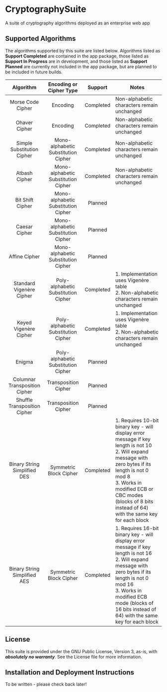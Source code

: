 # CryptographySuite
A suite of cryptography algorithms deployed as an enterprise web app

## Supported Algorithms
The algorithms supported by this suite are listed below. Algorithms listed as **Support Completed** are contained in
the app package, those listed as **Support In Progress** are in development, and those listed as **Support Planned** 
are currently not included in the app package, but are planned to be included in future builds.

|            Algorithm            |       Encoding or Cipher Type       |  Support  | Notes                                                                                                                                                                                                                                                                   |
|:-------------------------------:|:-----------------------------------:|:---------:|-------------------------------------------------------------------------------------------------------------------------------------------------------------------------------------------------------------------------------------------------------------------------|
|        Morse Code Cipher        |              Encoding               | Completed | Non-alphabetic characters remain unchanged                                                                                                                                                                                                                              |
|          Ohaver Cipher          |              Encoding               | Completed | Non-alphabetic characters remain unchanged                                                                                                                                                                                                                              |
|   Simple Substitution Cipher    | Mono-alphabetic Substitution Cipher | Completed | Non-alphabetic characters remain unchanged                                                                                                                                                                                                                              |
|          Atbash Cipher          | Mono-alphabetic Substitution Cipher | Completed | Non-alphabetic characters remain unchanged                                                                                                                                                                                                                              |
|        Bit Shift Cipher         | Mono-alphabetic Substitution Cipher |  Planned  |                                                                                                                                                                                                                                                                         |
|          Caesar Cipher          | Mono-alphabetic Substitution Cipher |  Planned  |                                                                                                                                                                                                                                                                         |
|          Affine Cipher          | Mono-alphabetic Substitution Cipher |  Planned  |                                                                                                                                                                                                                                                                         |
| Standard Vigen&egrave;re Cipher | Poly-alphabetic Substitution Cipher | Completed | 1. Implementation uses Vigen&egrave;re table<br/>2. Non-alphabetic characters remain unchanged                                                                                                                                                                          |
|  Keyed Vigen&egrave;re Cipher   | Poly-alphabetic Substitution Cipher | Completed | 1. Implementation uses Vigen&egrave;re table<br/>2. Non-alphabetic characters remain unchanged                                                                                                                                                                          |
|             Enigma              | Poly-alphabetic Substitution Cipher |  Planned  |                                                                                                                                                                                                                                                                         |
|  Columnar Transposition Cipher  |        Transposition Cipher         |  Planned  |                                                                                                                                                                                                                                                                         |
|  Shuffle Transposition Cipher   |        Transposition Cipher         |  Planned  |                                                                                                                                                                                                                                                                         |
|  Binary String Simplified DES   |       Symmetric Block Cipher        | Completed | 1. Requires 10-bit binary key - will display error message if key length is not 10<br/>2. Will expand message with zero bytes if its length is not  0 mod 8<br/>3. Works in modified ECB or CBC modes (blocks of 8 bits instead of 64) with the same key for each block |
|  Binary String Simplified AES   |       Symmetric Block Cipher        | Completed | 1. Requires 16-bit binary key - will display error message if key length is not 16<br/>2. Will expand message with zero bytes if its length is not 0 mod 16<br/>3. Works in modified ECB mode (blocks of 16 bits instead of 64) with the same key for each block        |
       
## License
This suite is provided under the GNU Public License, Version 3, as-is, with **_absolutely no warranty_**.
See the License file for more information.

## Installation and Deployment Instructions
To be written - please check back later!
